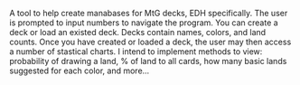 A tool to help create manabases for MtG decks, EDH specifically. The user is prompted to input numbers to navigate the program. You can create a deck or load an existed deck. Decks contain names, colors, and land counts. Once you have created or loaded a deck,
the user may then access a number of stastical charts. I intend to implement methods to view: probability of drawing a land, % of land to all cards, how many basic lands suggested for each color, and more...

